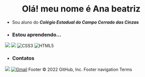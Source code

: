 <h1 align="center"> Olá! meu nome é Ana beatriz</h1>

- Sou aluno do  **_Colégio Estadual do Campo Cerrado das Cinzas_** 

- ### Estou aprendendo...
[![](https://img.shields.io/badge/JavaScript-323330?style=for-the-badge&logo=javascript&logoColor=F7DF1E)](https://editor.p5js.org/)
[![](https://img.shields.io/badge/Scratch-4D97FF?style=for-the-badge&logo=Scratch&logoColor=white)](https://scratch.mit.edu/)
![CSS3](https://img.shields.io/badge/css3-%231572B6.svg?style=for-the-badge&logo=css3&logoColor=white)
![HTML5](https://img.shields.io/badge/html5-%23E34F26.svg?style=for-the-badge&logo=html5&logoColor=white)


- ### Contatos

[![](https://img.shields.io/badge/Instagram-E4405F?style=for-the-badge&logo=instagram&logoColor=white)](https://www.instagram.com/bhia-almeidah)
[![Gmail](https://img.shields.io/badge/Gmail-D14836?style=for-the-badge&logo=gmail&logoColor=white)](ana.azevedo.almeida@escola.pr.gov.br)
Footer
© 2022 GitHub, Inc.
Footer navigation
Terms
